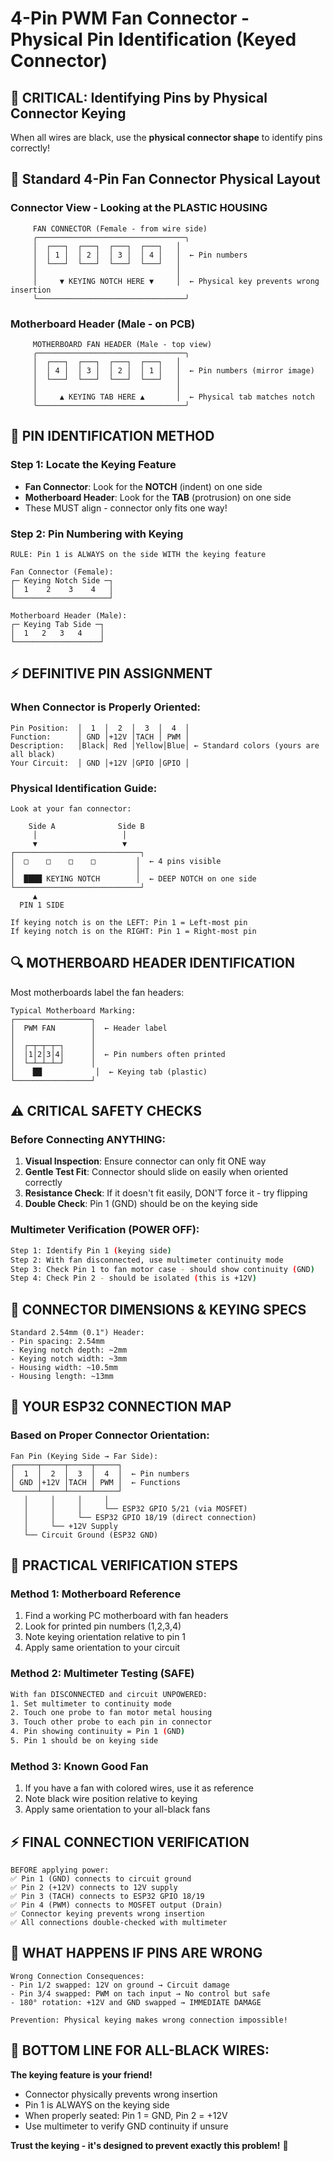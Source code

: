 # 4-Pin PWM Fan Connector - Physical Pin Identification (Keyed Connector)

## 🔑 **CRITICAL: Identifying Pins by Physical Connector Keying**

When all wires are black, use the **physical connector shape** to identify pins correctly!

## 📐 **Standard 4-Pin Fan Connector Physical Layout**

### **Connector View - Looking at the PLASTIC HOUSING**

```
     FAN CONNECTOR (Female - from wire side)
     ╭─────────────────────────────────╮
     │  ┌───┐  ┌───┐  ┌───┐  ┌───┐   │
     │  │ 1 │  │ 2 │  │ 3 │  │ 4 │   │  ← Pin numbers
     │  └───┘  └───┘  └───┘  └───┘   │
     │                               │
     │     ▼ KEYING NOTCH HERE ▼     │  ← Physical key prevents wrong insertion
     ╰─────────────────────────────────╯
```

### **Motherboard Header (Male - on PCB)**

```
     MOTHERBOARD FAN HEADER (Male - top view)
     ╭─────────────────────────────────╮
     │  ┌───┐  ┌───┐  ┌───┐  ┌───┐   │
     │  │ 4 │  │ 3 │  │ 2 │  │ 1 │   │  ← Pin numbers (mirror image)
     │  └───┘  └───┘  └───┘  └───┘   │
     │                               │
     │     ▲ KEYING TAB HERE ▲       │  ← Physical tab matches notch
     ╰─────────────────────────────────╯
```

## 🎯 **PIN IDENTIFICATION METHOD**

### **Step 1: Locate the Keying Feature**
- **Fan Connector**: Look for the **NOTCH** (indent) on one side
- **Motherboard Header**: Look for the **TAB** (protrusion) on one side
- These MUST align - connector only fits one way!

### **Step 2: Pin Numbering with Keying**

```
RULE: Pin 1 is ALWAYS on the side WITH the keying feature

Fan Connector (Female):
┌─ Keying Notch Side ─┐
│  1    2    3    4   │
└─────────────────────┘

Motherboard Header (Male):  
┌─ Keying Tab Side ─┐
│  1   2   3   4    │
└───────────────────┘
```

## ⚡ **DEFINITIVE PIN ASSIGNMENT**

### **When Connector is Properly Oriented:**

```
Pin Position:  │  1  │  2  │  3  │  4  │
Function:      │ GND │+12V │TACH │ PWM │
Description:   │Black│ Red │Yellow│Blue│ ← Standard colors (yours are all black)
Your Circuit:  │ GND │+12V │GPIO │GPIO │
```

### **Physical Identification Guide:**

```
Look at your fan connector:

    Side A              Side B
     │                   │
     ▼                   ▼
┌────────────────────────────┐
│  □    □    □    □         │  ← 4 pins visible
│                           │
│  ████ KEYING NOTCH        │  ← DEEP NOTCH on one side
└────────────────────────────┘
     ▲
  PIN 1 SIDE

If keying notch is on the LEFT: Pin 1 = Left-most pin
If keying notch is on the RIGHT: Pin 1 = Right-most pin
```

## 🔍 **MOTHERBOARD HEADER IDENTIFICATION**

Most motherboards label the fan headers:

```
Typical Motherboard Marking:
┌─────────────────┐
│  PWM FAN        │  ← Header label
│                 │
│  ┌─┬─┬─┬─┐      │
│  │1│2│3│4│      │  ← Pin numbers often printed
│  └─┴─┴─┴─┘      │
│    ██            │  ← Keying tab (plastic)
└─────────────────┘
```

## ⚠️ **CRITICAL SAFETY CHECKS**

### **Before Connecting ANYTHING:**

1. **Visual Inspection**: Ensure connector can only fit ONE way
2. **Gentle Test Fit**: Connector should slide on easily when oriented correctly
3. **Resistance Check**: If it doesn't fit easily, DON'T force it - try flipping
4. **Double Check**: Pin 1 (GND) should be on the keying side

### **Multimeter Verification (POWER OFF):**

```bash
Step 1: Identify Pin 1 (keying side)
Step 2: With fan disconnected, use multimeter continuity mode
Step 3: Check Pin 1 to fan motor case - should show continuity (GND)
Step 4: Check Pin 2 - should be isolated (this is +12V)
```

## 📏 **CONNECTOR DIMENSIONS & KEYING SPECS**

```
Standard 2.54mm (0.1") Header:
- Pin spacing: 2.54mm
- Keying notch depth: ~2mm  
- Keying notch width: ~3mm
- Housing width: ~10.5mm
- Housing length: ~13mm
```

## 🎯 **YOUR ESP32 CONNECTION MAP**

### **Based on Proper Connector Orientation:**

```
Fan Pin (Keying Side → Far Side):
┌─────┬─────┬─────┬─────┐
│  1  │  2  │  3  │  4  │  ← Pin numbers
│ GND │+12V │TACH │ PWM │  ← Functions  
└─────┴─────┴─────┴─────┘
   │     │     │     │
   │     │     │     └── ESP32 GPIO 5/21 (via MOSFET)
   │     │     └── ESP32 GPIO 18/19 (direct connection)
   │     └── +12V Supply 
   └── Circuit Ground (ESP32 GND)
```

## 🔧 **PRACTICAL VERIFICATION STEPS**

### **Method 1: Motherboard Reference**
1. Find a working PC motherboard with fan headers
2. Look for printed pin numbers (1,2,3,4)
3. Note keying orientation relative to pin 1
4. Apply same orientation to your circuit

### **Method 2: Multimeter Testing (SAFE)**
```bash
With fan DISCONNECTED and circuit UNPOWERED:
1. Set multimeter to continuity mode
2. Touch one probe to fan motor metal housing
3. Touch other probe to each pin in connector
4. Pin showing continuity = Pin 1 (GND)
5. Pin 1 should be on keying side
```

### **Method 3: Known Good Fan**
1. If you have a fan with colored wires, use it as reference
2. Note black wire position relative to keying
3. Apply same orientation to your all-black fans

## ⚡ **FINAL CONNECTION VERIFICATION**

```
BEFORE applying power:
✅ Pin 1 (GND) connects to circuit ground
✅ Pin 2 (+12V) connects to 12V supply  
✅ Pin 3 (TACH) connects to ESP32 GPIO 18/19
✅ Pin 4 (PWM) connects to MOSFET output (Drain)
✅ Connector keying prevents wrong insertion
✅ All connections double-checked with multimeter
```

## 🚨 **WHAT HAPPENS IF PINS ARE WRONG**

```
Wrong Connection Consequences:
- Pin 1/2 swapped: 12V on ground → Circuit damage
- Pin 3/4 swapped: PWM on tach input → No control but safe
- 180° rotation: +12V and GND swapped → IMMEDIATE DAMAGE

Prevention: Physical keying makes wrong connection impossible!
```

## 🎯 **BOTTOM LINE FOR ALL-BLACK WIRES:**

**The keying feature is your friend!** 
- Connector physically prevents wrong insertion
- Pin 1 is ALWAYS on the keying side  
- When properly seated: Pin 1 = GND, Pin 2 = +12V
- Use multimeter to verify GND continuity if unsure

**Trust the keying - it's designed to prevent exactly this problem!** 🔑
